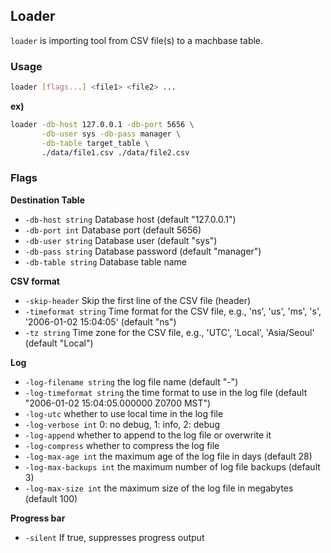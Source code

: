 ## Loader

`loader` is importing tool from CSV file(s) to a machbase table.

### Usage

```sh
loader [flags...] <file1> <file2> ...
```

**ex)**

```sh
loader -db-host 127.0.0.1 -db-port 5656 \
       -db-user sys -db-pass manager \
       -db-table target_table \
       ./data/file1.csv ./data/file2.csv
```

### Flags

**Destination Table**

  - `-db-host string`
        Database host (default "127.0.0.1")
  - `-db-port int`
        Database port (default 5656)
  - `-db-user string`
        Database user (default "sys")
  - `-db-pass string`
        Database password (default "manager")
  - `-db-table string`
        Database table name

**CSV format**
  - `-skip-header`
        Skip the first line of the CSV file (header)
  - `-timeformat string`
        Time format for the CSV file, e.g., 'ns', 'us', 'ms', 's', '2006-01-02 15:04:05' (default "ns")
  - `-tz string`
        Time zone for the CSV file, e.g., 'UTC', 'Local', 'Asia/Seoul' (default "Local")

**Log**

  - `-log-filename string`
        the log file name (default "-")
  - `-log-timeformat string`
        the time format to use in the log file (default "2006-01-02 15:04:05.000000 Z0700 MST")
  - `-log-utc`
        whether to use local time in the log file
  - `-log-verbose int`
        0: no debug, 1: info, 2: debug
  - `-log-append`
        whether to append to the log file or overwrite it
  - `-log-compress`
        whether to compress the log file
  - `-log-max-age int`
        the maximum age of the log file in days (default 28)
  - `-log-max-backups int`
        the maximum number of log file backups (default 3)
  - `-log-max-size int`
        the maximum size of the log file in megabytes (default 100)

**Progress bar**

  - `-silent`
        If true, suppresses progress output
